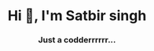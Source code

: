 <h1 align="center">Hi 👋, I'm Satbir singh</h1>
<h3 align="center">Just a codderrrrrr... </h3>









